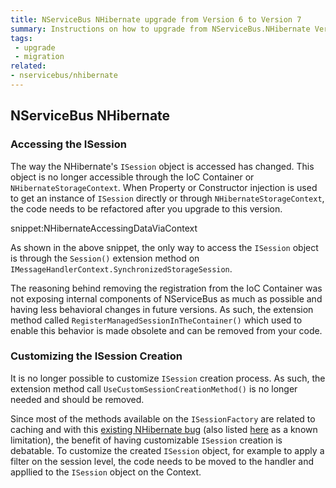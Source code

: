 ```yaml
---
title: NServiceBus NHibernate upgrade from Version 6 to Version 7
summary: Instructions on how to upgrade from NServiceBus.NHibernate Versions 6 to 7
tags:
 - upgrade
 - migration
related:
- nservicebus/nhibernate
---
```



## NServiceBus NHibernate

### Accessing the ISession

The way the NHibernate's `ISession` object is accessed has changed. This object is no longer accessible through the IoC Container or `NHibernateStorageContext`. When Property or Constructor injection is used to get an instance of `ISession` directly or through `NHibernateStorageContext`, the code needs to be refactored after you upgrade to this version.

snippet:NHibernateAccessingDataViaContext

As shown in the above snippet, the only way to access the `ISession` object is through the `Session()` extension method on `IMessageHandlerContext.SynchronizedStorageSession`. 

The reasoning behind removing the registration from the IoC Container was not exposing internal components of NServiceBus as much as possible and having less behavioral changes in future versions. As such, the extension method called `RegisterManagedSessionInTheContainer()` which used to enable this behavior is made obsolete and can be removed from your code.

### Customizing the ISession Creation

It is no longer possible to customize `ISession` creation process. As such, the extension method call `UseCustomSessionCreationMethod()` is no longer needed and should be removed. 

Since most of the methods available on the `ISessionFactory` are related to caching and with this [existing NHibernate bug][1] (also listed [here][2] as a known limitation), the benefit of having customizable `ISession` creation is debatable. To customize the created `ISession` object, for example to apply a filter on the session level, the code needs to be moved to the handler and appllied to the `ISession` object on the Context.

[1]: https://nhibernate.jira.com/browse/NH-3023
[2]: http://docs.particular.net/nservicebus/nhibernate/accessing-data
